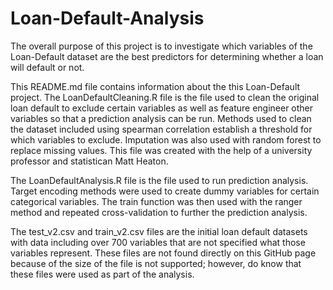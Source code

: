 # Loan-Default-Analysis

The overall purpose of this project is to investigate which variables of the Loan-Default dataset are the best predictors for determining whether a loan will default or not.

This README.md file contains information about the this Loan-Default project. The LoanDefaultCleaning.R file is the file used to clean the original loan default to exclude certain variables as well as feature engineer other variables so that a prediction analysis can be run. Methods used to clean the dataset included using spearman correlation establish a threshold for which variables to exclude. Imputation was also used with random forest to replace missing values. This file was created with the help of a university professor and statistican Matt Heaton.

The LoanDefaultAnalysis.R file is the file used to run prediction analysis. Target encoding methods were used to create dummy variables for certain categorical variables. The train function was then used with the ranger method and repeated cross-validation to further the prediction analysis.

The test_v2.csv and train_v2.csv files are the initial loan default datasets with data including over 700 variables that are not specified what those variables represent. These files are not found directly on this GitHub page because of the size of the file is not supported; however, do know that these files were used as part of the analysis.
